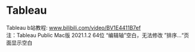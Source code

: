 # Tableau
Tableau b站教程: www.bilibili.com/video/BV1E4411B7ef  
注：Tableau Public Mac版 2021.1.2 64位 “编辑轴”空白，无法修改
   ”排序...“页面显示空白
